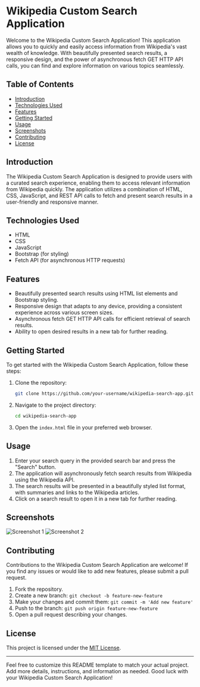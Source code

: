 # Wikipedia Custom Search Application

Welcome to the Wikipedia Custom Search Application! This application allows you to quickly and easily access information from Wikipedia's vast wealth of knowledge. With beautifully presented search results, a responsive design, and the power of asynchronous fetch GET HTTP API calls, you can find and explore information on various topics seamlessly.

## Table of Contents

- [Introduction](#introduction)
- [Technologies Used](#technologies-used)
- [Features](#features)
- [Getting Started](#getting-started)
- [Usage](#usage)
- [Screenshots](#screenshots)
- [Contributing](#contributing)
- [License](#license)

## Introduction

The Wikipedia Custom Search Application is designed to provide users with a curated search experience, enabling them to access relevant information from Wikipedia quickly. The application utilizes a combination of HTML, CSS, JavaScript, and REST API calls to fetch and present search results in a user-friendly and responsive manner.

## Technologies Used

- HTML
- CSS
- JavaScript
- Bootstrap (for styling)
- Fetch API (for asynchronous HTTP requests)

## Features

- Beautifully presented search results using HTML list elements and Bootstrap styling.
- Responsive design that adapts to any device, providing a consistent experience across various screen sizes.
- Asynchronous fetch GET HTTP API calls for efficient retrieval of search results.
- Ability to open desired results in a new tab for further reading.

## Getting Started

To get started with the Wikipedia Custom Search Application, follow these steps:

1. Clone the repository:

   ```bash
   git clone https://github.com/your-username/wikipedia-search-app.git
   ```

2. Navigate to the project directory:

   ```bash
   cd wikipedia-search-app
   ```

3. Open the `index.html` file in your preferred web browser.

## Usage

1. Enter your search query in the provided search bar and press the "Search" button.
2. The application will asynchronously fetch search results from Wikipedia using the Wikipedia API.
3. The search results will be presented in a beautifully styled list format, with summaries and links to the Wikipedia articles.
4. Click on a search result to open it in a new tab for further reading.

## Screenshots

![Screenshot 1](screenshots/screenshot1.png)
![Screenshot 2](screenshots/screenshot2.png)

## Contributing

Contributions to the Wikipedia Custom Search Application are welcome! If you find any issues or would like to add new features, please submit a pull request.

1. Fork the repository.
2. Create a new branch: `git checkout -b feature-new-feature`
3. Make your changes and commit them: `git commit -m 'Add new feature'`
4. Push to the branch: `git push origin feature-new-feature`
5. Open a pull request describing your changes.

## License

This project is licensed under the [MIT License](LICENSE).

---

Feel free to customize this README template to match your actual project. Add more details, instructions, and information as needed. Good luck with your Wikipedia Custom Search Application!
